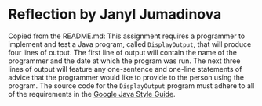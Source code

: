 # Reflection by Janyl Jumadinova

Copied from the README.md: This assignment requires a programmer to implement
and test a Java program, called `DisplayOutput`, that will produce four lines
of output. The first line of output will contain the name of the programmer and
the date at which the program was run. The next three lines of output will
feature any one-sentence and one-line statements of advice that the programmer
would like to provide to the person using the program. The source code for the
`DisplayOutput` program must adhere to all of the requirements in the [Google
Java Style Guide](https://google.github.io/styleguide/javaguide.html).
